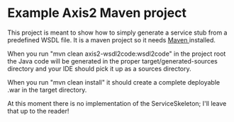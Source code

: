 Example Axis2 Maven project
===========================

This project is meant to show how to simply generate a service stub from a predefined WSDL file. It is a maven project so it needs [Maven ](https://maven.apache.org/) installed.

When you run "mvn clean axis2-wsdl2code:wsdl2code" in the project root the Java code will be generated in the proper target/generated-sources directory and your IDE should pick it up as a sources directory.

When you run "mvn clean install" it should create a complete deployable .war in the target directory.

At this moment there is no implementation of the ServiceSkeleton; I'll leave that up to the reader!

